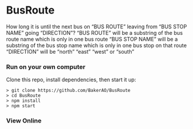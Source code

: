 # BusRoute
How long it is until the next bus on “BUS ROUTE” leaving from “BUS STOP NAME” going “DIRECTION”?
“BUS ROUTE” will be a substring of the bus route name which is only in one bus route
“BUS STOP NAME” will be a substring of the bus stop name which is only in one bus stop on that route
“DIRECTION” will be “north” “east” “west” or “south”

### Run on your own computer
Clone this repo, install dependencies, then start it up:
```
> git clone https://github.com/BakerAO/BusRoute
> cd BusRoute
> npm install
> npm start
```

### View Online


